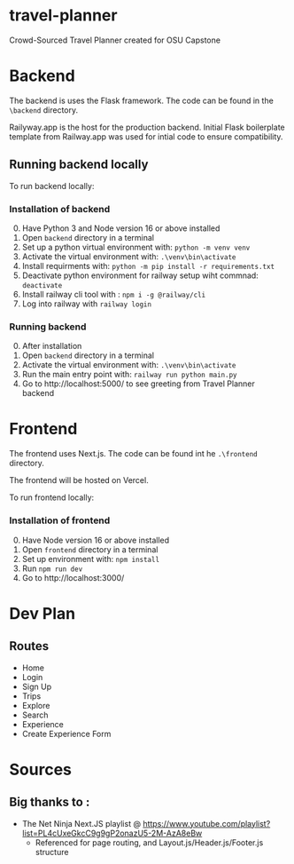 # travel-planner
Crowd-Sourced Travel Planner created for OSU Capstone

# Backend

The backend is uses the Flask framework. The code can be found in the `\backend` directory.

Railyway.app is the host for the production backend. Initial Flask boilerplate template from Railway.app was used for intial code to ensure compatibility. 

## Running backend locally


To run backend locally:
### Installation of backend
0. Have Python 3 and Node version 16 or above installed
1. Open `backend` directory in a terminal
2. Set up a python virtual environment with: `python -m venv venv`
3. Activate the virtual environment with: `.\venv\bin\activate`
4. Install requirments with: `python -m pip install -r requirements.txt`
5. Deactivate python environment for railway setup wiht commnad: `deactivate`
6. Install railway cli tool with : `npm i -g @railway/cli`
7. Log into railway with `railway login`

### Running backend
0. After installation
1. Open `backend` directory in a terminal
2. Activate the virtual environment with: `.\venv\bin\activate`
3. Run the main entry point with: `railway run python main.py`
4. Go to http://localhost:5000/ to see greeting from Travel Planner backend

# Frontend

The frontend uses Next.js. The code can be found int he `.\frontend` directory.

The frontend will be hosted on Vercel.

To run frontend locally:
### Installation of frontend
0. Have Node version 16 or above installed
1. Open `frontend` directory in a terminal
2. Set up environment with: `npm install`
3. Run `npm run dev`
4. Go to http://localhost:3000/ 



# Dev Plan

## Routes
- Home
- Login
- Sign Up
- Trips
- Explore
- Search
- Experience
- Create Experience Form


# Sources
## Big thanks to :
- The Net Ninja Next.JS playlist @ https://www.youtube.com/playlist?list=PL4cUxeGkcC9g9gP2onazU5-2M-AzA8eBw
  -  Referenced for page routing, and Layout.js/Header.js/Footer.js structure